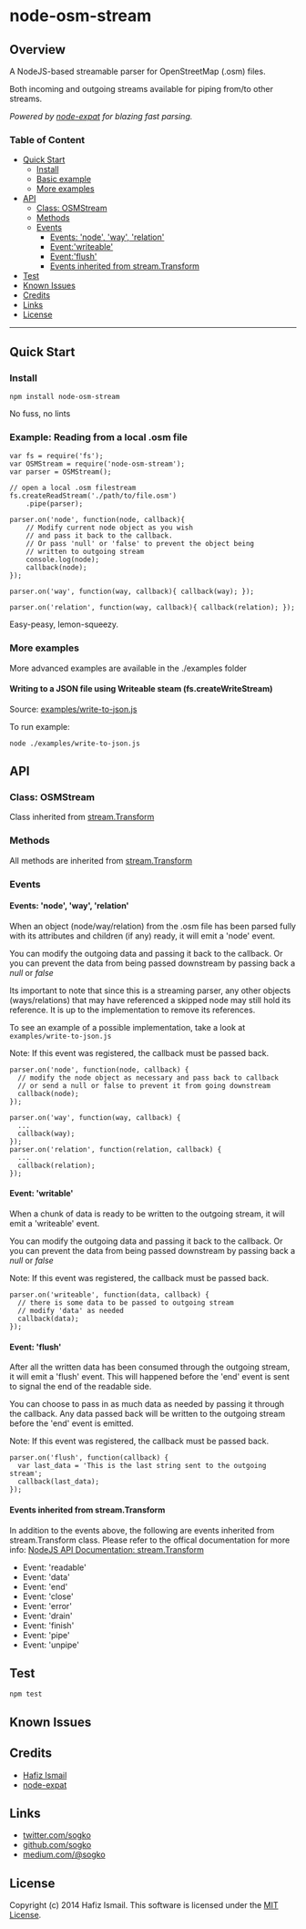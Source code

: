 # node-osm-stream

## Overview
A NodeJS-based streamable parser for OpenStreetMap (.osm) files.

Both incoming and outgoing streams available for piping from/to other streams.

*Powered by  [node-expat](https://github.com/node-xmpp/node-expat) for blazing fast parsing.*

### Table of Content
* [Quick Start](#quick-start)
  * [Install](#install)
  * [Basic example](#example-reading-from-a-local-osm-file)
  * [More examples](#more-examples)
* [API](#api)
  * [Class: OSMStream](#class-osmstream)
  * [Methods](#methods)
  * [Events](#events)
    * [Events: 'node', 'way', 'relation'](#events-node-way-relation)
    * [Event:'writeable'](#event-writeable)
    * [Event:'flush'](#event-flush)
    * [Events inherited from stream.Transform](#events-inherited-from-streamtransform)
* [Test](#test)
* [Known Issues](#known-issues)
* [Credits](#credits)
* [Links](#links)
* [License](#license)

----

## Quick Start
### Install
````
npm install node-osm-stream
````
No fuss, no lints

### Example: Reading from a local .osm file
````
var fs = require('fs');
var OSMStream = require('node-osm-stream');
var parser = OSMStream();

// open a local .osm filestream
fs.createReadStream('./path/to/file.osm')
	.pipe(parser);

parser.on('node', function(node, callback){
	// Modify current node object as you wish
	// and pass it back to the callback.
	// Or pass 'null' or 'false' to prevent the object being 
	// written to outgoing stream
	console.log(node);
	callback(node);
});

parser.on('way', function(way, callback){ callback(way); });

parser.on('relation', function(way, callback){ callback(relation); });
````

Easy-peasy, lemon-squeezy.


### More examples
More advanced examples are available in the ./examples folder

#### Writing to a JSON file using Writeable steam (fs.createWriteStream)
Source: [examples/write-to-json.js](https://github.com/sogko/node-osm-stream/raw/master/examples/write-to-json.js)

To run example:
````
node ./examples/write-to-json.js
````

## API

### Class: OSMStream 
Class inherited from [stream.Transform](http://nodejs.org/api/stream.html#stream_class_stream_transform)

### Methods
All methods are inherited from [stream.Transform](http://nodejs.org/api/stream.html#stream_class_stream_transform)

### Events
#### Events: 'node', 'way', 'relation'
When an object (node/way/relation) from the .osm file has been parsed fully with its attributes and children (if any) ready, it will emit a 'node' event.

You can modify the outgoing data and passing it back to the callback.
Or you can prevent the data from being passed downstream by passing back a *null* or *false*

Its important to note that since this is a streaming parser, any other objects (ways/relations) that may have referenced a skipped node may still hold its reference. It is up to the implementation to remove its references. 

To see an example of a possible implementation, take a look at ```` examples/write-to-json.js````

Note: If this event was registered, the callback must be passed back.

````
parser.on('node', function(node, callback) {
  // modify the node object as necessary and pass back to callback
  // or send a null or false to prevent it from going downstream
  callback(node);
});

parser.on('way', function(way, callback) {
  ...
  callback(way);
});
parser.on('relation', function(relation, callback) {
  ...
  callback(relation);
});
````

#### Event: 'writable'
When a chunk of data is ready to be written to the outgoing stream, it will emit a 'writeable' event.

You can modify the outgoing data and passing it back to the callback.
Or you can prevent the data from being passed downstream by passing back a *null* or *false*

Note: If this event was registered, the callback must be passed back.

````
parser.on('writeable', function(data, callback) {
  // there is some data to be passed to outgoing stream
  // modify 'data' as needed
  callback(data);
});
````

#### Event: 'flush'
After all the written data has been consumed through the outgoing stream, it will emit a 'flush' event.
This will happened before the 'end' event is sent to signal the end of the readable side.

You can choose to pass in as much data as needed by passing it through the callback.
Any data passed back will be written to the outgoing stream before the 'end' event is emitted.

Note: If this event was registered, the callback must be passed back.

````
parser.on('flush', function(callback) {
  var last_data = 'This is the last string sent to the outgoing stream';
  callback(last_data);
});
````

#### Events inherited from stream.Transform
In addition to the events above, the following are events inherited from stream.Transform class.
Please refer to the offical documentation for more info: [NodeJS API Documentation: stream.Transform](http://nodejs.org/api/stream.html#stream_class_stream_transform)

* Event: 'readable'
* Event: 'data'
* Event: 'end'
* Event: 'close'
* Event: 'error'
* Event: 'drain'
* Event: 'finish'
* Event: 'pipe'
* Event: 'unpipe'


## Test
````
npm test
`````

## Known Issues



## Credits

* [Hafiz Ismail](https://github.com/sogko) 
* [node-expat](https://github.com/node-xmpp/node-expat)

## Links
* [twitter.com/sogko](https://twitter.com/sogko)
* [github.com/sogko](https://github.com/sogko)
* [medium.com/@sogko](https://medium.com/@sogko)

## License
Copyright (c) 2014 Hafiz Ismail. This software is licensed under the [MIT License](https://github.com/sogko/node-osm-stream/raw/master/LICENSE).
